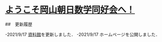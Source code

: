 # [ようこそ岡山朝日数学同好会へ！](https://asahi-mathclub.github.io/homepage/)

##　更新履歴

-2021/9/17 [資料館](document)を更新しました．
-2021/9/17 ホームページを公開しました．